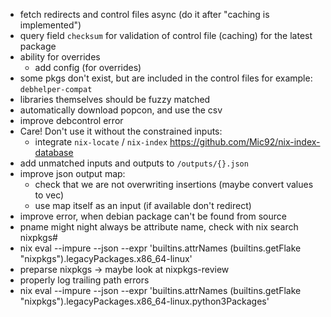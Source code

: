 - fetch redirects and control files async (do it after "caching is implemented")
- query field `checksum` for validation of control file (caching)
  for the latest package 
- ability for overrides
	- add config (for overrides)
- some pkgs don't exist, but are included in the control files for example: `debhelper-compat`
- libraries themselves should be fuzzy matched
- automatically download popcon, and use the csv
- improve debcontrol error
- Care! Don't use it without the constrained inputs:
	- integrate `nix-locate` / `nix-index`
	https://github.com/Mic92/nix-index-database
- add unmatched inputs and outputs to `/outputs/{}.json`
- improve json output map:
	- check that we are not overwriting insertions (maybe convert values to vec)
	- use map itself as an input (if available don't redirect)
- improve error, when debian package can't be found from source
- pname might night always be attribute name, check with nix search nixpkgs#
- nix eval --impure --json --expr 'builtins.attrNames (builtins.getFlake "nixpkgs").legacyPackages.x86_64-linux'
- preparse nixpkgs -> maybe look at nixpkgs-review
- properly log trailing path errors
- nix eval --impure --json --expr 'builtins.attrNames (builtins.getFlake "nixpkgs").legacyPackages.x86_64-linux.python3Packages'
